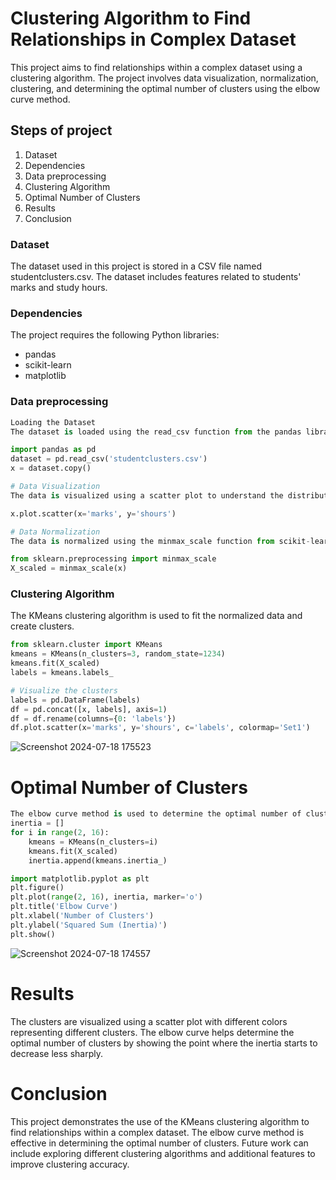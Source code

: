 
# Clustering Algorithm to Find Relationships in Complex Dataset
This project aims to find relationships within a complex dataset using a clustering algorithm. The project involves data visualization, normalization, clustering, and determining the optimal number of clusters using the elbow curve method.

## Steps of project 
1. Dataset
2. Dependencies
3. Data preprocessing
4. Clustering Algorithm
5. Optimal Number of Clusters
6. Results
7. Conclusion

### Dataset
The dataset used in this project is stored in a CSV file named studentclusters.csv. The dataset includes features related to students' marks and study hours.

### Dependencies
The project requires the following Python libraries:
* pandas
* scikit-learn
* matplotlib

### Data preprocessing
``` python
Loading the Dataset
The dataset is loaded using the read_csv function from the pandas library.

import pandas as pd
dataset = pd.read_csv('studentclusters.csv')
x = dataset.copy()

# Data Visualization
The data is visualized using a scatter plot to understand the distribution of marks and study hours.

x.plot.scatter(x='marks', y='shours')

# Data Normalization
The data is normalized using the minmax_scale function from scikit-learn.

from sklearn.preprocessing import minmax_scale
X_scaled = minmax_scale(x)
```
### Clustering Algorithm
The KMeans clustering algorithm is used to fit the normalized data and create clusters.
``` python
from sklearn.cluster import KMeans
kmeans = KMeans(n_clusters=3, random_state=1234)
kmeans.fit(X_scaled)
labels = kmeans.labels_

# Visualize the clusters
labels = pd.DataFrame(labels)
df = pd.concat([x, labels], axis=1)
df = df.rename(columns={0: 'labels'})
df.plot.scatter(x='marks', y='shours', c='labels', colormap='Set1')
```
![Screenshot 2024-07-18 175523](https://github.com/user-attachments/assets/e557d92b-1681-460a-ae14-cc116b8e0337)


# Optimal Number of Clusters
``` python
The elbow curve method is used to determine the optimal number of clusters by plotting the inertia for different cluster counts.
inertia = []
for i in range(2, 16):
    kmeans = KMeans(n_clusters=i)
    kmeans.fit(X_scaled)
    inertia.append(kmeans.inertia_)

import matplotlib.pyplot as plt
plt.figure()
plt.plot(range(2, 16), inertia, marker='o')
plt.title('Elbow Curve')
plt.xlabel('Number of Clusters')
plt.ylabel('Squared Sum (Inertia)')
plt.show()
```

![Screenshot 2024-07-18 174557](https://github.com/user-attachments/assets/812284ca-63e9-4c8c-8105-4d07362944ec)


# Results
The clusters are visualized using a scatter plot with different colors representing different clusters.
The elbow curve helps determine the optimal number of clusters by showing the point where the inertia starts to decrease less sharply.

# Conclusion
This project demonstrates the use of the KMeans clustering algorithm to find relationships within a complex dataset. The elbow curve method is effective in determining the optimal number of clusters. Future work can include exploring different clustering algorithms and additional features to improve clustering accuracy.

























